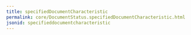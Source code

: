 ```yaml
---
title: specifiedDocumentCharacteristic
permalink: core/DocumentStatus.specifiedDocumentCharacteristic.html
jsonid: specifieddocumentcharacteristic
---
```

